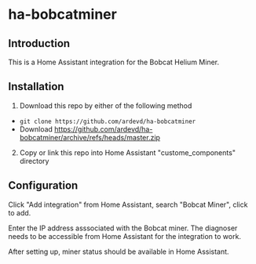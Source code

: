 # ha-bobcatminer

## Introduction
This is a Home Assistant integration for the Bobcat Helium Miner.

## Installation
1. Download this repo by either of the following method
- `git clone https://github.com/ardevd/ha-bobcatminer`
- Download https://github.com/ardevd/ha-bobcatminer/archive/refs/heads/master.zip
2. Copy or link this repo into Home Assistant "custome_components" directory

## Configuration
Click "Add integration" from Home Assistant, search "Bobcat Miner", click to add.

Enter the IP address asssociated with the Bobcat miner. The diagnoser needs to be accessible from Home Assistant for the integration to work.

After setting up, miner status should be available in Home Assistant.


